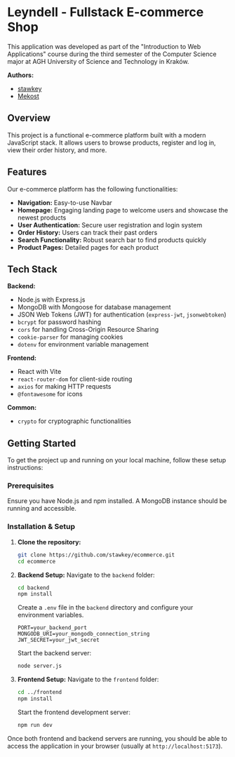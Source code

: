 # Leyndell - Fullstack E-commerce Shop

This application was developed as part of the "Introduction to Web Applications" course during the third semester of the Computer Science major at AGH University of Science and Technology in Kraków.

**Authors:**
- [stawkey](https://github.com/stawkey)
- [Mekost](https://github.com/Mekost)

## Overview

This project is a functional e-commerce platform built with a modern JavaScript stack. It allows users to browse products, register and log in, view their order history, and more.

## Features

Our e-commerce platform has the following functionalities:

*   **Navigation:** Easy-to-use Navbar
*   **Homepage:** Engaging landing page to welcome users and showcase the newest products
*   **User Authentication:** Secure user registration and login system
*   **Order History:** Users can track their past orders
*   **Search Functionality:** Robust search bar to find products quickly
*   **Product Pages:** Detailed pages for each product

## Tech Stack

**Backend:**
*   Node.js with Express.js
*   MongoDB with Mongoose for database management
*   JSON Web Tokens (JWT) for authentication (`express-jwt`, `jsonwebtoken`)
*   `bcrypt` for password hashing
*   `cors` for handling Cross-Origin Resource Sharing
*   `cookie-parser` for managing cookies
*   `dotenv` for environment variable management

**Frontend:**
*   React with Vite
*   `react-router-dom` for client-side routing
*   `axios` for making HTTP requests
*   `@fontawesome` for icons

**Common:**
*   `crypto` for cryptographic functionalities

## Getting Started

To get the project up and running on your local machine, follow these setup instructions:

### Prerequisites

Ensure you have Node.js and npm installed.
A MongoDB instance should be running and accessible.

### Installation & Setup

1.  **Clone the repository:**
    ```bash
    git clone https://github.com/stawkey/ecommerce.git
    cd ecommerce
    ```

2.  **Backend Setup:**
    Navigate to the `backend` folder:
    ```bash
    cd backend
    npm install
    ```
    Create a `.env` file in the `backend` directory and configure your environment variables.
    ```env
    PORT=your_backend_port
    MONGODB_URI=your_mongodb_connection_string
    JWT_SECRET=your_jwt_secret
    ```
    Start the backend server:
    ```bash
    node server.js
    ```

3.  **Frontend Setup:**
    Navigate to the `frontend` folder:
    ```bash
    cd ../frontend
    npm install
    ```
    Start the frontend development server:
    ```bash
    npm run dev
    ```

Once both frontend and backend servers are running, you should be able to access the application in your browser (usually at `http://localhost:5173`).
